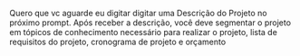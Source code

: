 Quero que vc aguarde eu digitar digitar uma Descrição do Projeto no próximo prompt. Após receber a descrição, você deve segmentar o projeto em tópicos de conhecimento necessário para realizar o projeto, lista de requisitos do projeto, cronograma de projeto e orçamento
